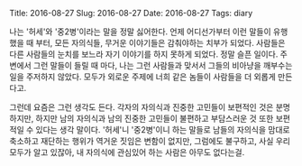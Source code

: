 Title: 2016-08-27
Slug: 2016-08-27
Date: 2016-08-27
Tags: diary



나는 '허세'와 '중2병'이라는 말을 정말 싫어한다. 언제 어디선가부터 이런 말들이 유행했을 때 부터, 모든 자의식들, 무거운 이야기들은 감춰야하는 치부가 되었다. 사람들은 다른 사람들의 눈치를 보느라 자기 이야기를 하지 못하게 되었다. 정말 슬픈 일이다. 주변에서 그런 말들이 들릴 때 마다, 나는 그런 사람들과 맞서서 그들의 비아냥을 깨부수는 일을 주저하지 않았다. 모두가 외로운 주제에 너희 같은 놈들이 사람들을 더 외롭게 만든다고.

그런데 요즘은 그런 생각도 든다. 각자의 자의식과 진중한 고민들이 보편적인 것은 분명하지만, 하지만 남의 자의식과 남의 진중한 고민들이 불편하고 부담스러운 것 또한 보편적일 수 있다는 생각 말이다. '허세'니 '중2병'이니 하는 말들로 남들의 자의식을 맘대로 축소하고 재단하는 행위가 역거운 짓임은 변함이 없지만, 그럼에도 불구하고, 사실 우리 모두가 알고 있잖아, 내 자의식에 관심있어 하는 사람은 아무도 없다는걸.
